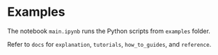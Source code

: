 # Examples

The notebook `main.ipynb` runs the Python scripts from `examples` folder.

Refer to `docs` for `explanation`, `tutorials`, `how_to_guides`, and `reference`.